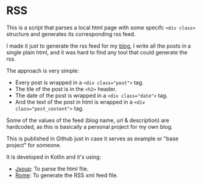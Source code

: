 # RSS

This is a script that parses a local html page with some specifc `<div class>` structure and generates
its corresponding rss feed. 

I made it just to generate the rss feed for my [blog](https://www.basarda.cat/marc/blog.html), I write 
all the posts in a single plain html, and it was hard to find any tool that could generate the rss. 

The approach is very simple: 

* Every post is wrapped in a `<div class="post">` tag. 
* The tile of the post is in the `<h2>` header. 
* The date of the post is wrapped in a `<div class="date">` tag.
* And the text of the post in html is wrapped in a `<div class="post_content">` tag.

Some of the values of the feed (blog name, url & description) are hardcoded, as this is basically a
personal project for my own blog. 

This is published in Github just in case it serves as example or "base project" for someone.

It is developed in Kotlin and it's using: 
* [Jsoup](https://jsoup.org/): To parse the html file. 
* [Rome](https://rometools.github.io/rome/): To generate the RSS xml feed file.

